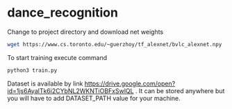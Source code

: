# dance_recognition

Change to project directory and download net weights
```bash
wget https://www.cs.toronto.edu/~guerzhoy/tf_alexnet/bvlc_alexnet.npy
```

To start training execute command
```bash
python3 train.py
```

Dataset is available by link https://drive.google.com/open?id=1js6AyalTk6i2CYbNL2WKNTiOBFxSwlQL .
It can be stored anywhere but you will have to add DATASET_PATH  value for your machine.
